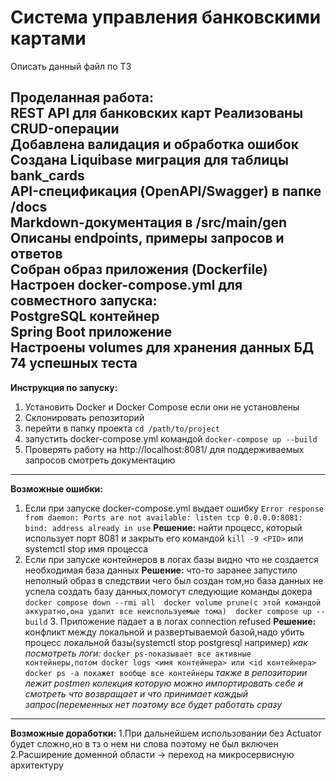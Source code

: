 # Система управления банковскими картами

Описать данный файл по ТЗ

**Проделанная работа:**  
REST API для банковских карт
Реализованы CRUD-операции  
Добавлена валидация и обработка ошибок  
Создана Liquibase миграция для таблицы bank_cards    
API-спецификация (OpenAPI/Swagger) в папке /docs  
Markdown-документация в /src/main/gen  
Описаны endpoints, примеры запросов и ответов  
Собран образ приложения (Dockerfile)   
Настроен docker-compose.yml для совместного запуска:  
PostgreSQL контейнер  
Spring Boot приложение  
Настроены volumes для хранения данных БД   
74 успешных теста  
---
**Инструкция по запуску:**
1. Установить Docker и Docker Compose если они не установлены
2. Склонировать репозиторий 
3. перейти в папку проекта `cd /path/to/project`
4. запустить docker-compose.yml командой `docker-compose up --build`
5. Проверять работу на http://localhost:8081/ для поддерживаемых запросов смотреть документацию
---
**Возможные ошибки:**
1. Если при запуске docker-compose.yml выдает ошибку `Error response from daemon: Ports are not available: listen tcp 0.0.0.0:8081: bind: address already in use`
**Решение:** найти процесс, который использует порт 8081 и закрыть его командой `kill -9 <PID>` или systemctl stop имя процесса
2. Если при запуске контейнеров в логах базы видно что не создается необходимая база данных **Решение:** что-то заранее запустило неполный образ в следствии чего был создан том,но база данных не успела создать базу данных,помогут следующие команды докера `docker compose down --rmi all  docker volume prune(с этой командой аккуратно,она удалит все неиспользуемые тома)  docker compose up --build` 
   3. Приложение падает а в логах connection refused **Решение:** конфликт между локальной и развертываемой базой,надо убить процесс локальной базы(systemctl stop postgresql например)
   *как посмотреть логи:* `docker ps-показывает все активные контейнеры,потом docker logs <имя контейнера> или <id контейнера> docker ps -a покажет вообще все контейнеры`
   *также в репозитории лежит postmen колекция которую можно импортировать себе и смотреть что возвращает и что принимает каждый запрос(переменных нет поэтому все будет работать сразу*
---
**Возможные доработки:**
1.При дальнейшем использовании без Actuator будет сложно,но в тз о нем ни слова поэтому не был включен
2.Расширение доменной области -> переход на микросервисную архитектуру